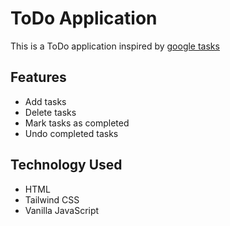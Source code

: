 ﻿# ToDo Application

This is a ToDo application inspired by [google tasks](https://assistant.google.com/tasks)

## Features
- Add tasks
- Delete tasks
- Mark tasks as completed
- Undo completed tasks

## Technology Used
- HTML
- Tailwind CSS
- Vanilla JavaScript



